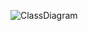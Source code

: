 ![ClassDiagram](https://github.com/meshuiii/AdamsonAttendanceMonitoring/assets/162304064/5cab83ae-b01e-467c-abc5-854fae68073d)
